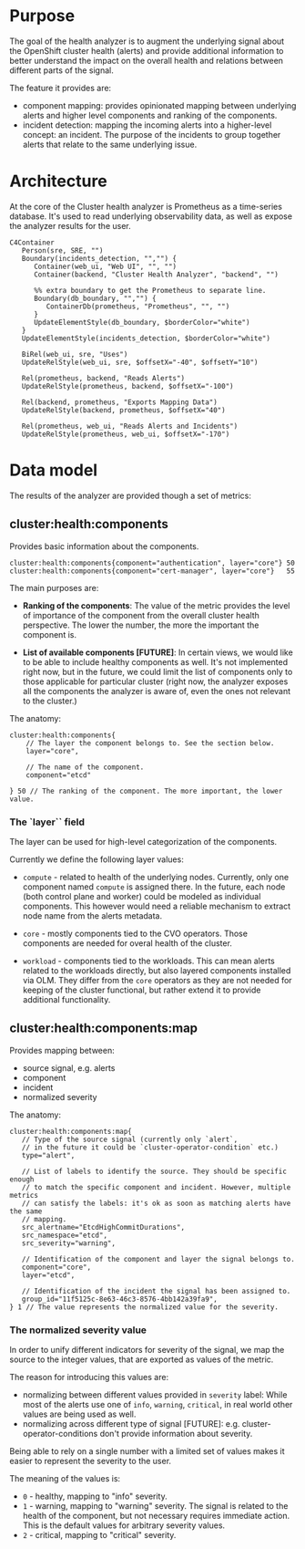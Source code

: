 # Purpose

The goal of the health analyzer is to augment the underlying signal
about the OpenShift cluster health (alerts) and provide additional information to better
understand the impact on the overall health and relations between different parts
of the signal.

The feature it provides are:
- component mapping:  provides opinionated mapping between underlying alerts
and higher level components and ranking of the components.
- incident detection: mapping the incoming alerts into a higher-level concept: an incident. 
The purpose of the incidents to group together alerts that relate to the same underlying
issue.

# Architecture

At the core of the Cluster health analyzer is Prometheus as a time-series database.
It's used to read underlying observability data, as well as expose the analyzer
results for the user.

```mermaid
C4Container
   Person(sre, SRE, "")
   Boundary(incidents_detection, "","") {
      Container(web_ui, "Web UI", "", "")
      Container(backend, "Cluster Health Analyzer", "backend", "")

      %% extra boundary to get the Prometheus to separate line.
      Boundary(db_boundary, "","") {
         ContainerDb(prometheus, "Prometheus", "", "")
      }
      UpdateElementStyle(db_boundary, $borderColor="white")
   }
   UpdateElementStyle(incidents_detection, $borderColor="white")

   BiRel(web_ui, sre, "Uses")
   UpdateRelStyle(web_ui, sre, $offsetX="-40", $offsetY="10")

   Rel(prometheus, backend, "Reads Alerts")
   UpdateRelStyle(prometheus, backend, $offsetX="-100")

   Rel(backend, prometheus, "Exports Mapping Data")
   UpdateRelStyle(backend, prometheus, $offsetX="40")

   Rel(prometheus, web_ui, "Reads Alerts and Incidents")
   UpdateRelStyle(prometheus, web_ui, $offsetX="-170")
```

# Data model

The results of the analyzer are provided though a set of metrics:

## cluster:health:components

Provides basic information about the components.

```
cluster:health:components{component="authentication", layer="core"} 50
cluster:health:components{component="cert-manager", layer="core"}   55
```

The main purposes are:

- **Ranking of the components**: The value of the metric provides the level of
importance of the component from the overall cluster health perspective. The
lower the number, the more the important the component is.

- **List of available components [FUTURE]**: In certain views, we would like to
be able to include healthy components as well.  It's not implemented right now,
but in the future, we could limit the list of components only to those
applicable for particular cluster (right now, the analyzer exposes all the
components the analyzer is aware of, even the ones not relevant to the cluster.)

The anatomy:

```
cluster:health:components{
    // The layer the component belongs to. See the section below.
    layer="core",

    // The name of the component.
    component="etcd" 

} 50 // The ranking of the component. The more important, the lower value.
```

### The `layer`` field

The layer can be used for high-level categorization of the components.

Currently we define the following layer values:

- `compute` - related to health of the underlying nodes. Currently,
only one component named `compute` is assigned there. In the future,
each node (both control plane and worker) could be modeled as individual
components. This however would need a reliable mechanism to extract 
node name from the alerts metadata.

- `core` - mostly components tied to the CVO operators. Those components are
needed for overal health of the cluster.

- `workload` - components tied to the workloads. This can mean alerts related
to the workloads directly, but also layered components installed via OLM.
They differ from the `core` operators as they are not needed for keeping
of the cluster functional, but rather extend it to provide additional
functionality.

## cluster:health:components:map

Provides mapping between:
- source signal, e.g. alerts
- component
- incident
- normalized severity

The anatomy:
```
cluster:health:components:map{
   // Type of the source signal (currently only `alert`,
   // in the future it could be `cluster-operator-condition` etc.)
   type="alert",
                       
   // List of labels to identify the source. They should be specific enough
   // to match the specific component and incident. However, multiple metrics
   // can satisfy the labels: it's ok as soon as matching alerts have the same 
   // mapping.
   src_alertname="EtcdHighCommitDurations",
   src_namespace="etcd",
   src_severity="warning",

   // Identification of the component and layer the signal belongs to.
   component="core",
   layer="etcd",

   // Identification of the incident the signal has been assigned to.
   group_id="11f5125c-8e63-46c3-8576-4bb142a39fa9",
} 1 // The value represents the normalized value for the severity.
```

### The normalized severity value
In order to unify different indicators for severity of the signal, we map
the source to the integer values, that are exported as values of the metric.

The reason for introducing this values are:
- normalizing between different values provided in `severity` label: While
most of the alerts use one of `info`, `warning`, `critical`, in real world
other values are being used as well.
- normalizing across different type of signal [FUTURE]: e.g.
cluster-operator-conditions don't provide information about severity.

Being able to rely on a single number with a limited set of values makes it
easier to represent the severity to the user.

The meaning of the values is:
- `0` - healthy, mapping to "info" severity.
- `1` - warning, mapping to "warning" severity. The signal is related to the
health of the component, but not necessary requires immediate action. This is
the default values for arbitrary severity values.
- `2` - critical, mapping to "critical" severity.
